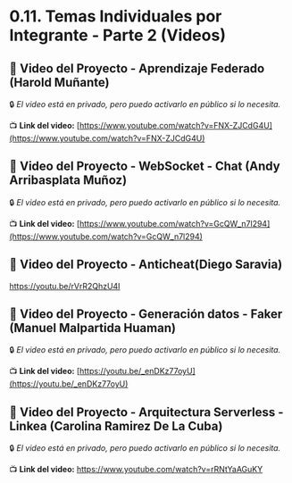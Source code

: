 # 0.11. Temas Individuales por Integrante - Parte 2 (Videos)

## 🎥 Video del Proyecto - Aprendizaje Federado (Harold Muñante)

🔒 *El video está en privado, pero puedo activarlo en público si lo necesita.*

📺 **Link del video:** [https://www.youtube.com/watch?v=FNX-ZJCdG4U](https://www.youtube.com/watch?v=FNX-ZJCdG4U)

## 🎥 Video del Proyecto - WebSocket - Chat (Andy Arribasplata Muñoz)

🔒 *El video está en privado, pero puedo activarlo en público si lo necesita.*

📺 **Link del video:** [https://www.youtube.com/watch?v=GcQW_n7l294](https://www.youtube.com/watch?v=GcQW_n7l294)

## 🎥 Video del Proyecto - Anticheat(Diego Saravia)
https://youtu.be/rVrR2QhzU4I

## 🎥 Video del Proyecto - Generación datos - Faker (Manuel Malpartida Huaman)

🔒 *El video está en privado, pero puedo activarlo en público si lo necesita.*

📺 **Link del video:** [https://youtu.be/_enDKz77oyU](https://youtu.be/_enDKz77oyU)

## 🎥 Video del Proyecto - Arquitectura Serverless - Linkea (Carolina Ramirez De La Cuba)

🔒 *El video está en privado, pero puedo activarlo en público si lo necesita.*

📺 **Link del video:** https://www.youtube.com/watch?v=rRNtYaAGuKY

